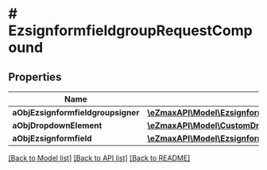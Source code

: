 # # EzsignformfieldgroupRequestCompound

## Properties

Name | Type | Description | Notes
------------ | ------------- | ------------- | -------------
**aObjEzsignformfieldgroupsigner** | [**\eZmaxAPI\Model\EzsignformfieldgroupsignerRequestCompound[]**](EzsignformfieldgroupsignerRequest.md) |  |
**aObjDropdownElement** | [**\eZmaxAPI\Model\CustomDropdownElementRequestCompound[]**](CustomDropdownElementRequest.md) |  | [optional]
**aObjEzsignformfield** | [**\eZmaxAPI\Model\EzsignformfieldRequestCompound[]**](EzsignformfieldRequestCompound.md) |  |

[[Back to Model list]](../../README.md#models) [[Back to API list]](../../README.md#endpoints) [[Back to README]](../../README.md)
